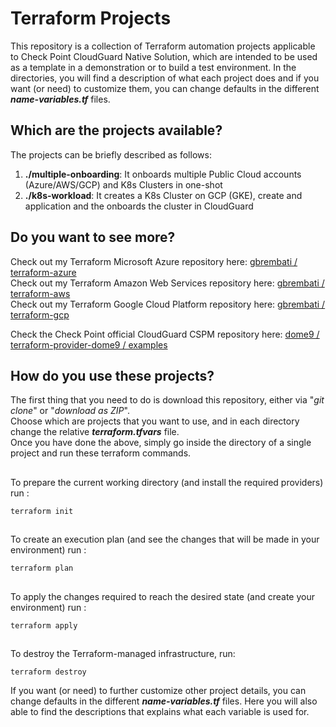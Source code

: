 
# Terraform Projects
This repository is a collection of Terraform automation projects applicable to Check Point CloudGuard Native Solution, which are intended to be used as a template in a demonstration or to build a test environment.  In the directories, you will find a description of what each project does and if you want (or need) to customize them, you can change defaults in the different __*name-variables.tf*__ files. 

## Which are the projects available?
The projects can be briefly described as follows:
1. **./multiple-onboarding**: It onboards multiple Public Cloud accounts (Azure/AWS/GCP) and K8s Clusters in one-shot
2. **./k8s-workload**: It creates a K8s Cluster on GCP (GKE), create and application and the onboards the cluster in CloudGuard

## Do you want to see more? 
Check out my Terraform Microsoft Azure repository here: [gbrembati / terraform-azure](https://github.com/gbrembati/terraform-azure)   
Check out my Terraform Amazon Web Services repository here: [gbrembati / terraform-aws](https://github.com/gbrembati/terraform-aws)   
Check out my Terraform Google Cloud Platform repository here: [gbrembati / terraform-gcp](https://github.com/gbrembati/terraform-gcp)    
   
Check the Check Point official CloudGuard CSPM repository here: [dome9 / terraform-provider-dome9 / examples](https://github.com/dome9/terraform-provider-dome9/tree/master/examples)


## How do you use these projects?
The first thing that you need to do is download this repository, either via "*git clone*" or "*download as ZIP*".  
Choose which are projects that you want to use, and in each directory change the relative __*terraform.tfvars*__ file.   
Once you have done the above, simply go inside the directory of a single project and run these terraform commands.

##
To prepare the current working directory (and install the required providers) run :
```hcl
terraform init 
```
##
To create an execution plan (and see the changes that will be made in your environment) run :
```hcl
terraform plan
``` 
##
To apply the changes required to reach the desired state (and create your environment) run :
```hcl
terraform apply
```
## 
To destroy the Terraform-managed infrastructure, run:
```hcl
terraform destroy
```

If you want (or need) to further customize other project details, you can change defaults in the different __*name-variables.tf*__ files.
Here you will also able to find the descriptions that explains what each variable is used for.
